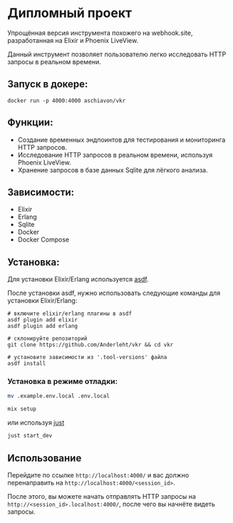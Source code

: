 # Дипломный проект


Упрощённая версия инструмента похожего на webhook.site, разработанная на Elixir и Phoenix LiveView.

Данный инструмент позволяет пользователю легко исследовать HTTP запросы в реальном времени.

## Запуск в докере:
```
docker run -p 4000:4000 aschiavon/vkr
```


## Функции:

- Создание временных эндпоинтов для тестирования и мониторинга HTTP запросов.
- Исследование HTTP запросов в реальном времени, используя Phoenix LiveView.
- Хранение запросов в базе данных Sqlite для лёгкого анализа.

## Зависимости:
- Elixir
- Erlang
- Sqlite
- Docker
- Docker Compose

## Установка:

Для установки Elixir/Erlang используется [asdf](https://asdf-vm.com/).

После установки asdf, нужно использовать следующие команды для установки Elixir/Erlang:
```
# включите elixir/erlang плагины в asdf
asdf plugin add elixir
asdf plugin add erlang

# склонируйте репозиторий
git clone https://github.com/Anderleht/vkr && cd vkr

# установите зависимости из '.tool-versions' файла
asdf install
```

### Установка в режиме отладки:

```bash
mv .example.env.local .env.local

mix setup
```

или используя [just](https://github.com/casey/just)
```bash
just start_dev
```

## Использование

Перейдите по ссылке `http://localhost:4000/` и вас должно перенаправить на `http://localhost:4000/<session_id>`.

После этого, вы можете начать отправлять HTTP запросы на `http://<session_id>.localhost:4000/`, после чего вы начнёте видеть запросы.
